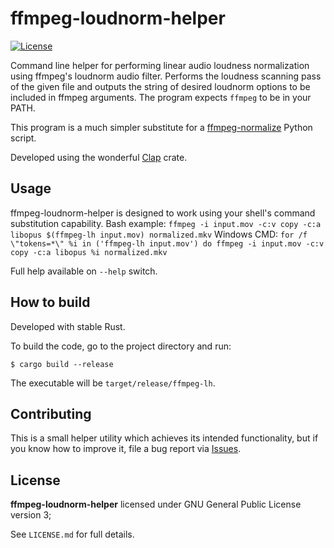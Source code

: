   # ffmpeg-loudnorm-helper

[![License](https://img.shields.io/badge/license-GPLv3-blue.svg)](https://github.com/Indiscipline/ffmpeg-loudnorm-helper/blob/master/LICENSE.md)

Command line helper for performing linear audio loudness normalization using ffmpeg's loudnorm audio filter. Performs the loudness scanning pass of the given file and outputs the string of desired loudnorm options to be included in ffmpeg arguments.
The program expects `ffmpeg` to be in your PATH.

This program is a much simpler substitute for a [ffmpeg-normalize](https://github.com/slhck/ffmpeg-normalize) Python script.

Developed using the wonderful [Clap](https://github.com/kbknapp/clap-rs) crate.


## Usage
ffmpeg-loudnorm-helper is designed to work using your shell's command substitution capability. Bash example:
    ```ffmpeg -i input.mov -c:v copy -c:a libopus $(ffmpeg-lh input.mov) normalized.mkv```
Windows CMD:
    ```for /f \"tokens=*\" %i in ('ffmpeg-lh input.mov') do ffmpeg -i input.mov -c:v copy -c:a libopus %i normalized.mkv```
    
Full help available on `--help` switch.


## How to build
Developed with stable Rust.

To build the code, go to the project directory and run:

```
$ cargo build --release
```

The executable will be `target/release/ffmpeg-lh`.


## Contributing ##
This is a small helper utility which achieves its intended functionality, but if you know how to improve it, file a bug report via [Issues](https://github.com/Indiscipline/ffmpeg-loudnorm-helper/issues).

## License ##
**ffmpeg-loudnorm-helper** licensed under GNU General Public License version 3;

See `LICENSE.md` for full details.